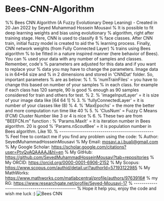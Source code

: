 # Bees-CNN-Algorithm
%% Bees CNN Algorithm (A Fuzzy Evolutionary Deep Leaning) - Created in 20 Jan 2022 by Seyed Muhammad Hossein Mousavi
% It is possible to fit deep learning weights and bias using evolutionary
% algorithm, right after training stage. Here, CNN is used to classify 8
% face classes. After CNN train, initial fuzzy model is created to aid the
% learning process. Finally, CNN network weights (from Fully Connected Layer)
% trains using Bees algorithm
% to be fitted in a nature inspired manner (here behavior of Bees). You can
% used your data with any number of samples and classes. Remember, code's
% parameters are adjusted for this data and if you want to replace your
% data you may have to change the parameters. Image data is in 64*64 size and
% in 2 dimensions and stored in 'CNNDat' folder. So, important parameters 
% are as below:
% 1.
% 'numTrainFiles' = you have to change this based on number of your samples
% in each class. for example if each class has 120 sample, 90 is good
% enough as 90 samples considered for train and others for test.
% 2.
% 'imageInputLayer' = it is size of your image data like [64 64 1]
% 3.
% 'fullyConnectedLayer' = it is number of your classes like (8)
% 4.
% 'MaxEpochs' = the more the better and more computation run time like 40
% 5.
% 'ClusNum' = Fuzzy C Means (FCM) Cluster Number like 3 or 4 is nice
% 6.
% These two are from "BEEFCN.m" function :
% 'Params.MaxIt' = it is iteration number in Bees algorithm. 20 is good
% 'Params.nScoutBee' = it is population number in Bees algorithm. Like 10.
% ------------------------------------------------ 
% Feel free to contact me if you find any problem using the code: 
% Author: SeyedMuhammadHosseinMousavi
% My Email: mosavi.a.i.buali@gmail.com 
% My Google Scholar: https://scholar.google.com/citations?user=PtvQvAQAAAAJ&hl=en 
% My GitHub: https://github.com/SeyedMuhammadHosseinMousavi?tab=repositories 
% My ORCID: https://orcid.org/0000-0001-6906-2152 
% My Scopus: https://www.scopus.com/authid/detail.uri?authorId=57193122985 
% My MathWorks: https://www.mathworks.com/matlabcentral/profile/authors/9763916#
% my RG: https://www.researchgate.net/profile/Seyed-Mousavi-17
% ------------------------------------------------ 
% Hope it help you, enjoy the code and wish me luck :)
![Bees CNN](https://user-images.githubusercontent.com/11339420/150426815-417019d7-f7af-4de2-890e-582411724840.jpg)

